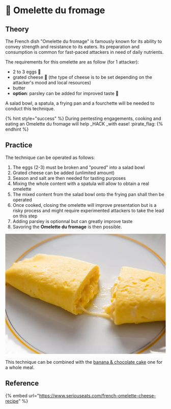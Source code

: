 # 🍳 Omelette du fromage

## Theory

The French dish "Omelette du fromage" is famously known for its ability to convey strength and resistance to its eaters. Its preparation and consumption is common for fast-paced attackers in need of daily nutrients.

The requirements for this omelette are as follow (for 1 attacker):

* 2 to 3 eggs :egg:&#x20;
* grated cheese :cheese: (the type of cheese is to be set depending on the attacker's mood and local resources)
* butter
* **option**: parsley can be added for improved taste :herb:&#x20;

A salad bowl, a spatula, a frying pan and a fourchette will be needed to conduct this technique.&#x20;

{% hint style="success" %}
During pentesting engagements, cooking and eating an Omelette du fromage will help _HACK _with ease! :pirate\_flag:&#x20;
{% endhint %}

## Practice

The technique can be operated as follows:

1. The eggs (2-3) must be broken and "poured" into a salad bowl
2. Grated cheese can be added (unlimited amount)
3. Season and salt are then needed for tasting purposes
4. Mixing the whole content with a spatula will allow to obtain a real omelette
5. The mixed content from the salad bowl onto the frying pan shall then be operated
6. Once cooked, closing the omelette will improve presentation but is a risky process and might require experimented attackers to take the lead on this step
7. Adding parsley is optionnal but can greatly improve taste
8. Savoring the **Omelette du fromage** is then possible.

![Photograph: Vicky Wasik. Video: Serious Eats Video](<../../.gitbook/assets/image (1) (1).png>)

This technique can be combined with the [banana & chocolate cake](banana-and-chocolate-cake.md) one for a whole meal.

## Reference

{% embed url="https://www.seriouseats.com/french-omelette-cheese-recipe" %}
